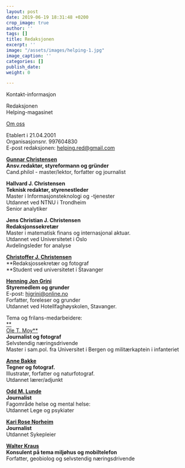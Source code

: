 ```yaml
---
layout: post
date: 2019-06-19 18:31:48 +0200
crop_image: true
author: ''
tags: []
title: Redaksjonen
excerpt: ''
image: "/assets/images/helping-1.jpg"
image_caption: ''
categories: []
publish_date: 
weight: 0

---
```

Kontakt-informasjon

Redaksjonen  
Helping-magasinet

[Om oss](http://www.helping.no/formal.htm)

Etablert i 21.04.2001  
Organisasjonsnr. 997604830  
E-post redaksjonen: [helping.red@gmail.com](mailto:helping.red@gmail.com)   
  
[**Gunnar Christensen**](http://www.helping.no/gunnar.htm)  
**Ansv.redaktør, styreformann og gründer**   
Cand.philol - master/lektor, forfatter og journalist

**Hallvard J. Christensen**  
 **Teknisk redaktør, styrenestleder**  
Master i Informasjonsteknologi og -tjenester  
Utdannet ved NTNU i Trondheim   
 Senior analytiker 

**Jens Christian J. Christensen**  
**Redaksjonssekretær**  
Master i matematisk finans og internasjonal aktuar.  
Utdannet ved Universitetet i Oslo   
Avdelingsleder for analyse

[**Christoffer J. Christensen**](http://www.helping.no/christoffer.htm)  
**Redaksjossekretær og fotograf   
**Student ved universitetet i Stavanger

[**Henning Jon Grini**](http://www.helping.no/henning.htm)  
**Styremedlem og grunder**   
E-post: [hjgrini@online.no](mailto:hjgrini@online.no)  
Forfatter, foreleser og grunder  
Utdannet ved Hotellfaghøyskolen, Stavanger.

  
Tema og frilans-medarbeidere:  
[**  
Ole T. Moy**](http://www.helping.no/bat.ya.htm)  
**Journalist og fotograf**   
Selvstendig næringsdrivende  
 Master i sam.pol. fra Universitet i Bergen og militærkaptein i infanteriet  
  
 [**Anne Bakke**](http://www.helping.no/ab.htm)  
**Tegner og fotograf.**  
Illustratør, forfatter og naturfotograf.  
Utdannet lærer/adjunkt  
  
[**Odd M. Lunde**](http://www.helping.no/oddmlunde.htm)  
**Journalist**  
Fagområde helse og mental helse:  
Utdannet Lege og psykiater

[**Kari Rose Norheim**](http://www.helping.no/kari.htm)  
 **Journalist**  
Utdannet Sykepleier  
  
[**Walter Kraus**](https://spartacus.no/forfattere/walter-kraus)  
**Konsulent på tema miljøhus og mobiltelefon**  
Forfatter, geobiolog og selvstendig næringsdrivende